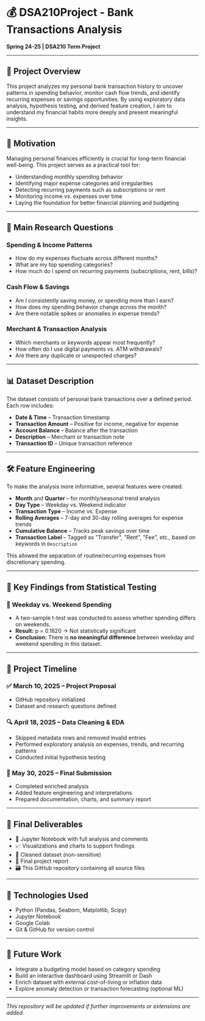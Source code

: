 # 💰 DSA210Project - Bank Transactions Analysis

**Spring 24-25 | DSA210 Term Project**

---

## 📝 Project Overview

This project analyzes my personal bank transaction history to uncover patterns in spending behavior, monitor cash flow trends, and identify recurring expenses or savings opportunities. By using exploratory data analysis, hypothesis testing, and derived feature creation, I aim to understand my financial habits more deeply and present meaningful insights.

---

## 🎯 Motivation

Managing personal finances efficiently is crucial for long-term financial well-being. This project serves as a practical tool for:

- Understanding monthly spending behavior
- Identifying major expense categories and irregularities
- Detecting recurring payments such as subscriptions or rent
- Monitoring income vs. expenses over time
- Laying the foundation for better financial planning and budgeting

---

## 🔎 Main Research Questions

### Spending & Income Patterns
- How do my expenses fluctuate across different months?
- What are my top spending categories?
- How much do I spend on recurring payments (subscriptions, rent, bills)?

### Cash Flow & Savings
- Am I consistently saving money, or spending more than I earn?
- How does my spending behavior change across the month?
- Are there notable spikes or anomalies in expense trends?

### Merchant & Transaction Analysis
- Which merchants or keywords appear most frequently?
- How often do I use digital payments vs. ATM withdrawals?
- Are there any duplicate or unexpected charges?

---

## 📊 Dataset Description

The dataset consists of personal bank transactions over a defined period. Each row includes:

- **Date & Time** – Transaction timestamp
- **Transaction Amount** – Positive for income, negative for expense
- **Account Balance** – Balance after the transaction
- **Description** – Merchant or transaction note
- **Transaction ID** – Unique transaction reference

---

## 🛠️ Feature Engineering

To make the analysis more informative, several features were created:
- **Month** and **Quarter** – for monthly/seasonal trend analysis
- **Day Type** – Weekday vs. Weekend indicator
- **Transaction Type** – Income vs. Expense
- **Rolling Averages** – 7-day and 30-day rolling averages for expense trends
- **Cumulative Balance** – Tracks peak savings over time
- **Transaction Label** – Tagged as "Transfer", "Rent", "Fee", etc., based on keywords in `Description`

This allowed the separation of routine/recurring expenses from discretionary spending.

---

## 📘 Key Findings from Statistical Testing

### 💸 Weekday vs. Weekend Spending
- A two-sample t-test was conducted to assess whether spending differs on weekends.
- **Result:** p = 0.1620 → Not statistically significant
- **Conclusion:** There is **no meaningful difference** between weekday and weekend spending in this dataset.

---

## 📅 Project Timeline

### ✅ March 10, 2025 – Project Proposal
- GitHub repository initialized
- Dataset and research questions defined

### 🔍 April 18, 2025 – Data Cleaning & EDA
- Skipped metadata rows and removed invalid entries
- Performed exploratory analysis on expenses, trends, and recurring patterns
- Conducted initial hypothesis testing

### 📑 May 30, 2025 – Final Submission
- Completed enriched analysis
- Added feature engineering and interpretations
- Prepared documentation, charts, and summary report



---

## 📂 Final Deliverables

- 📓 Jupyter Notebook with full analysis and comments
- 📈 Visualizations and charts to support findings
- 🧾 Cleaned dataset (non-sensitive)
- 📄 Final project report
- 🗃️ This GitHub repository containing all source files

---

## 🔧 Technologies Used

- Python (Pandas, Seaborn, Matplotlib, Scipy)
- Jupyter Notebook
- Google Colab
- Git & GitHub for version control

---

## 🚀 Future Work

- Integrate a budgeting model based on category spending
- Build an interactive dashboard using Streamlit or Dash
- Enrich dataset with external cost-of-living or inflation data
- Explore anomaly detection or transaction forecasting (optional ML)

---

_This repository will be updated if further improvements or extensions are added._
